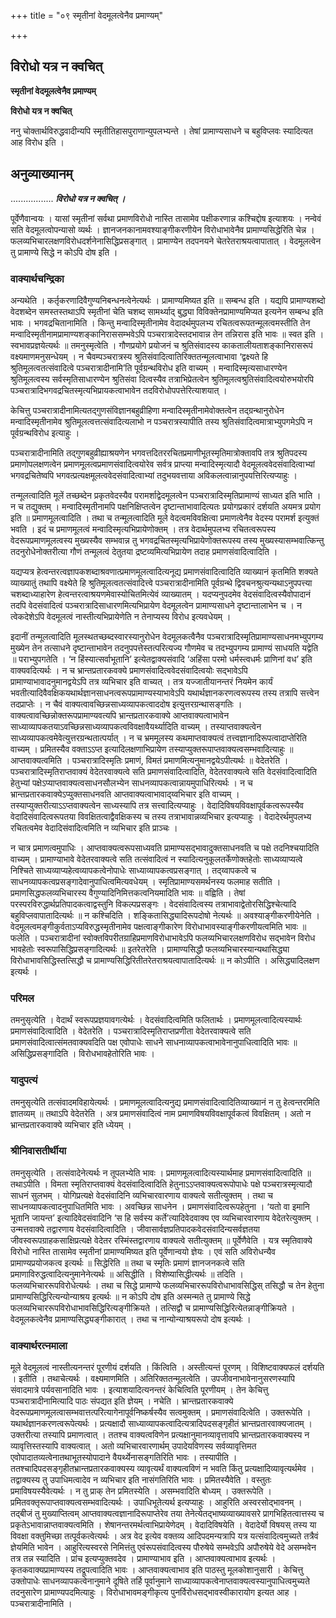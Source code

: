 +++
title = "०९ स्मृतीनां वेदमूलत्वेनैव प्रमाण्यम्"

+++


## विरोधो यत्र न क्वचित्

**स्मृतीनां वेदमूलत्वेनैव प्रमाण्यम्**

**विरोधो यत्र न क्वचित्**

ननु चोक्तार्थविरुद्धवादीन्यपि स्मृतीतिहासपुराणान्युपलभ्यन्ते । तेषां प्रामाण्यसाधने च बहुविप्लवः स्यादित्यत आह विरोध इति ।

## **अनुव्याख्यानम्**

................. ***विरोधो यत्र न क्वचित् ।***

पूर्वेणैवान्वयः । यासां स्मृतीनां सर्वथा प्रमाणविरोधो नास्ति तासामेव पक्षीकरणान्न कश्चिद्दोष इत्याशयः । नन्वेवं सति वेदमूलत्वोपन्यासो व्यर्थः । ज्ञानजनकानामवश्याङ्गीकरणीयेन विरोधाभावेनैव प्रामाण्यसिद्धेरिति चेन्न । फलव्यभिचारलक्षणविरोधदर्शनेनासिद्धिप्रसङ्गात् । प्रामाण्येन तदपनयने चेतरेतराश्रयत्वापातात् । वेदमूलत्वेन तु प्रामाण्ये सिद्धे न कोऽपि दोष इति ।

### **वाक्यार्थचन्द्रिका**

अन्यथेति । कर्तृकरणादिवैगुण्यनिबन्धनत्वेनेत्यर्थः । प्रामाण्यमिष्यत इति ॥ सम्बन्ध इति । यद्यपि प्रामाण्यशब्दो वेदशब्देन समस्तस्तथाऽपि स्मृतीनां चेति चशब्द सामर्थ्याद् बुद्ध्या विविक्तेनप्रामाण्यमिप्यत इत्यनेन सम्बन्ध इति भावः । भगवद्रचितानामिति । किन्तु मन्वादिस्मृतीनामेव वेदादर्थमुपलभ्य रचितत्वरूपतन्मूलत्वमस्तीति तेन मन्वादिस्मृतीनामप्रामाण्यशङ्कानिराससम्भवेऽपि पञ्चरात्रादेस्तदभावान्न तेन तन्निरास इति भावः ॥ स्वत इति । स्वभावप्रज्ञयेत्यर्थः ॥ तमनुस्मृत्वेति । गौणप्रयोगे प्रयोजनं च श्रुतिसंवादस्य काकतालीयताशङ्कानिरासरूपं वक्ष्यमाणमनुसन्धेयम् । न चैवम्पञ्चरात्रस्य श्रुतिसंवादित्वातिरिक्ततन्मूलत्वाभावा ‘द्वक्ष्यते हि श्रुतिमूलत्वतत्संवादित्वे पञ्चरात्रादीनामि’ति पूर्वग्रन्थविरोध इति वाच्यम् । मन्वादिस्मृत्यसाधारण्येन श्रुतिमूलत्वस्य सर्वस्मृतिसाधारण्येन श्रुतिसंवा दित्वस्यैव तत्राभिप्रेतत्वेन श्रुतिमूलत्वश्रुतिसंवादित्वयोरुभयोरपि पञ्चरात्रादिभगवद्रचितस्मृत्यभिप्रायकत्वाभावेन तदविरोधोपपत्तेरित्याशयात् ।

केचित्तु पञ्चरात्रादीनामित्यतद्गुणसंविज्ञानबहुव्रीहिणा मन्वादिस्मृतीनामेवोक्तत्वेन तद्ग्रन्थानुरोधेन मन्वादिस्मृतीनामेव श्रुतिमूलत्वत्तत्संवादित्यलाभो न पञ्चरात्रस्यापीति तस्य श्रुतिसंवादित्वमात्राभ्युपगमेऽपि न पूर्वग्रन्थविरोध इत्याहुः ।

पञ्चरात्रादीनामिति तद्गुणबहुव्रीह्याश्रयणेन भगवत्तदितररचितप्रमाणीभूतस्मृतिमात्रोक्तावपि तत्र श्रुतिपदस्य प्रमाणोपलक्षणत्वेन प्रमाणमूलत्वप्रमाणसंवादित्वयोरेव सर्वत्र प्राप्त्या मन्वादिस्मृत्यादौ वेदमूलत्ववेदसंवादित्वाभ्यां भगवद्रचितेष्वपि भगवत्प्रत्यक्षमूलत्ववेदसंवादित्वाभ्यां तदुभयवत्ताया अविकलत्वान्नानुपयत्तिरित्यप्याहुः ।

तन्मूलत्वादिति मूलें तच्छब्देन प्रकृतवेदस्यैव परामर्शाद्वेदमूलत्वेन पञ्चरात्रादिस्मृतिप्रामाण्यं साध्यत इति भाति । न च तद्युक्तम् । मन्वादिस्मृतीनामपि पक्षनिक्षिप्तत्वेन दृष्टान्ताभावादित्यतः प्रयोगप्रकारं दर्शयति अयमत्र प्रयोग इति ॥ प्रमाणमूलत्वादिति । तथा च तन्मूलत्वादिति मूले वेदत्वमविवक्षित्वा प्रमाणत्वेनैव वेदस्य परामर्श इत्युक्तं भवति । इदं च प्रमाणमूलत्वं मन्वादिस्मृत्यभिप्रायेणोक्तम् । तत्र वेदार्थमुपलभ्य रचितत्वरूपस्य वेदरूपप्रमाणमूलत्वस्य मुख्यस्यैव सम्भवान्न तु भगवद्रचितस्मृत्यभिप्रायेणोक्तरूपस्य तस्य मुख्यस्यासम्भवात्किन्तु तदनुरोधेनोक्तरीत्या गौणं तन्मूलत्वं देतुतया द्रष्टव्यमित्यभिप्रायेण तदाह प्रमाणसंवादित्वादिति ।

यद्यप्यत्र हेत्वन्तरत्वज्ञापकशब्दाश्रवणात्प्रमाणमूलत्वादित्यनूद्य प्रमाणसंवादित्वादिति व्याख्यानं कृतमिति शक्यते व्याख्यातुं तथापि वक्ष्येते हि श्रुतिमूलत्वतत्संवादित्त्वे पञ्चरात्रादीनामिति पूर्वग्रन्थे द्विवचनश्रुत्यन्यथाऽनुपपत्त्या चशब्दाध्याहारेण हेत्वन्तरत्वाश्रयणमेवास्योचितमित्येवं व्याख्यातम् । यदप्यनुपदमेव वेदसंवादित्वस्यैवोपादानं तदपि वेदसंवादित्वं पञ्चरात्रादिसाधारणमित्यभिप्रायेण वेदमूलत्वेन प्रामाण्यसाधने दृष्टान्तालाभेन च । न त्वेकदेशेऽपि वेदमूलत्वं नास्तीत्यभिप्रायेणेति न तेनाप्यस्य विरोध इत्यवधेयम् ।

इदानीं तन्मूलत्वादिति मूलस्थतच्छब्दस्वारस्यानुरोधेन वेदमूलकत्वैनैव पञ्चरात्रादिस्मृतिप्रामाण्यसाधनमभ्युपगम्य मुख्येन तेन तत्साधने दृष्टान्ताभावेन तदनुपपत्तेस्तत्परित्यज्य गौणमेव च तदभ्युपगम्य प्रामाण्यं साधयति यद्वेति ॥ पराभ्युपगतेति । ‘न हिंस्यात्सर्वाभूतानि’ इत्येतद्वाक्यसंवादि ‘अहिंसा परमो धर्मस्त्वधर्मः प्राणिनां वध’ इति वाक्यवदित्यर्थः । न च भ्रान्तप्रतारकवक्ये प्रमाणसंवादित्ववेदसंवादित्वयोः सद्भावेऽपि प्रामाण्याभावादनुमानद्वयेऽपि तत्र व्यभिचार इति वाच्यत् । तत्र यज्जातीयानन्तरं नियमेन कार्यं भवतीत्यादिवैवक्षिकयथार्थज्ञानसाधनत्वरूपप्रामाण्यस्याभावेऽपि यथार्थज्ञानकरणत्वरूपस्य तस्य तत्रापि सत्त्वेन तदप्राप्तेः । न चैवं वाक्यत्वावच्छिन्नसाध्यव्यापकत्वाददोष इत्युत्तरग्रन्थासङ्गतिः । वाक्यत्वावच्छिन्नोक्तरूपप्रामाण्यवत्यपि भ्रान्तप्रतारकवाक्ये आप्तवाक्यत्वाभावेन साध्याव्यापकतयाऽवच्छिन्नसाध्यव्यापकत्वविवक्षावैयर्थ्यादिति वाच्यम् । तस्याप्तवाक्यत्वेन साध्यव्यापकत्वमेवेत्युत्तरग्रन्थतात्पर्यात् । न च भ्रममूलस्य कथमाप्तवाक्यत्वं तत्त्वज्ञानादिरूपत्वादाप्तेरिति वाच्यम् । प्रमितस्यैव वक्ताऽऽप्त इत्यादिलक्षणाभिप्रायेण तस्याप्युक्तरूपाप्तवाक्यत्वसम्भवादित्याहुः ॥ आप्तवाक्यत्वमिति । पञ्चरात्रादिस्मृतिः प्रमाणं, विमतं प्रमाणमित्यनुमानद्वयेऽपीत्यर्थः ॥ वेदेतरेति । पञ्चरात्रादिस्मृतिराप्तवाक्यं वेदेतरवाक्यत्वे सति प्रमाणसंवादित्वादिति, वेदेतरवाक्यत्वे सति वेदसंवादित्वादिति हेतुभ्यां पक्षेऽप्याप्तवाक्यत्वसाधनसौलभ्येन साधनव्यापकत्वान्नायमुपाधिरित्यर्थः । न च भ्रान्तप्रतारकवाक्येऽप्युक्तसाधनवति आप्तवाक्यत्वाभावाद्य्वभिचार इति वाच्यम् । तस्याप्युक्तरीत्याऽऽप्तवाक्यत्वेन साध्यस्यापि तत्र सत्त्वादित्यप्याहुः । वेदादिविषयविवक्षापूर्वकत्वरूपस्यैव वेदादिसंवादित्वरूपतया विवक्षितत्वाद्वैवक्षिकस्य च तस्य तत्राभावान्नव्यभिचार इत्यप्याहुः । वेदादेरर्थमुपलभ्य रचितत्वमेव वेदादिसंवादित्वमिति न व्यभिचार इति प्राञ्चः ।

न चात्र प्रमाणत्वमुपाधिः । आप्तवाक्यत्वरूपसाध्यवति प्रामाण्यसद्भावादुक्तसाधनवति च पक्षे तदनिश्चयादिति वाच्यम् । प्रामाण्याभावे वेदेतरवाक्यत्वे सति तत्संवादित्वं न स्यादित्यनुकूलतर्केणोक्तहेतोः साध्यव्याप्यत्वे निश्चिते साध्यव्याप्यहेत्वव्यापकत्वेनोपाधेः साध्याव्यापकत्वप्रसङ्गात् । तद्य्वापकत्वे च साधनव्यापकत्वप्रसङ्गादेवानुपाधित्वमित्यवधेयम् । स्मृतिप्रामाण्यसमर्थनस्य फलमाह सतीति । प्रमाणसिद्धफलव्यभिचारस्य वैगुण्यादिनिमित्तकत्वनियमादिति भावः ॥ वह्विति । तेषां परस्परविरुद्धार्थप्रतिपादकत्वाद्वस्तुनि विकल्पप्रसङ्गः । वेदसंवादित्वस्य तत्राभावाद्वेतोरसिद्धिश्चेत्यादि बहुविप्लवापातादित्यर्थः ॥ न कश्चिदिति । शङ्कितासिद्ध्यादिरूपदोषो नेत्यर्थः ॥ अवश्याङ्गीकरणीयेनेति । वेदमूलत्वमङ्गीकुर्वताऽप्यविरुद्धस्मृतीनामेव पक्षत्वाङ्गीकारेण विरोधाभावस्याङ्गीकरणीयत्वमिति भावः ॥ फलेति । पञ्चरात्रादीनां स्वोक्तविपरीतग्राहिप्रमाणविरोधाभावेऽपि फलव्यभिचारलक्षणविरोध सद्भावेन विरोध भावहेतोः स्वरूपासिद्धिप्रसङ्गादित्यर्थः ॥ इतरेतरेति । प्रामाण्यसिद्धौ फलव्यभिचारस्यान्यथासिद्ध्या विरोधाभावसिद्धिस्तत्सिद्धौ च प्रामाण्यसिद्धिरितीतरेतराश्रयत्वापातादित्यर्थः ॥ न कोऽपीति । असिद्ध्यादिलक्षण इत्यर्थः ।

### **परिमल**

तमनुसृत्येति । वेदार्थं स्वरूपप्रज्ञयावगत्येर्थः । वेदसंवादित्वमिति फलितार्थः । प्रमाणमूलत्वादित्यस्यार्थः प्रमाणसंवादित्वादिति । वेदेतरेति । पञ्चरात्रादिस्मृतिराप्तप्रणीता वेदेतरवाक्यत्वे सति प्रमाणसंवादित्वात्संमतवाक्यवदिति पक्ष एवोपाधेः साधने साधनाव्यापकत्वाभावेनानुपाधित्वादिति भावः ॥ असिद्धिप्रसङ्गादिति । विरोधभावहेतोरिति भावः ।

### **यादुपत्यं**

तमनुसृत्येति तत्संवादमविहायेत्यर्थः । प्रमाणमूलत्वादित्यनुद्य प्रमाणसंवादित्वादितिव्याख्यानं न तु हेत्वन्तरमिति ज्ञातव्यम् ॥ तथाऽपि वेदेतरेति । अत्र प्रमाणसंवादित्वं नाम प्रमाणविषयविवक्षापूर्वकत्वं विवक्षितम् । अतो न भ्रान्तप्रतारकवाक्ये व्यभिचार इति ध्येयम् ।

### **श्रीनिवासतीर्थीया**

तमनुसृत्येति । तत्संवादेनेत्यर्थः न तूपलभ्येति भावः । प्रमाणमूलत्वादित्यस्यार्थमाह प्रमाणसंवादित्वादिति ॥ तथाऽपीति । विमता स्मृतिराप्तवाक्यं वेदसंवादित्वादिति हेतुनाऽऽप्तवाक्यत्वरूपोपाधेः पक्षे पञ्चरात्रस्मृत्यादौ साधनं सुलभम् । योगिप्रत्यक्षे वेदसंवादिनि व्यभिचारवारणाय वाक्यत्वे सतीत्युक्तम् । तथा च साधनव्यापकत्वादनुपाधितमिति भावः । अवच्छिन्न साधनेन । प्रमाणसंवादित्वरूपहेतुना । ‘यतो वा इमानि भूतानि जायन्त’ इत्यादिवेदसंवादिनि ‘स हि सर्वस्य कर्ते’त्यादिवेदवाक्य एव व्यभिचारवारणाय वेदेतरेत्युक्तम् । उन्मत्तवाक्ये तद्वारणाय वेदसंवादित्वादिति । जीवासार्वज्ञप्रतिपादकवेदसंवादिन्यसर्वज्ञतया जीवस्वरूपग्राहकसाक्षिप्रत्यक्षे वेदेतर रस्मिंस्तद्वारणाय वाक्यत्वे सतीत्युक्तम् ॥ पूर्वेणैवेति । यत्र स्मृतिवाक्ये विरोधो नास्ति तासामेव स्मृतीनां प्रामाण्यमिष्यत इति पूर्वेणान्वयो ज्ञेयः । एवं सति अविरोधन्यैव प्रामाण्यप्रयोजकत्व इत्यर्थः ॥ सिद्धेरिति ॥ तथा च स्मृतिः प्रमाणं ज्ञानजनकत्वे सति प्रमाणाविरुद्धत्वादित्यनुमानेनेत्यर्थः ॥ असिद्धीति । विशेष्यासिद्धीत्यर्थः ॥ तदिति । फलव्यभिचाररूपविरोधेत्यर्थः । तथा च सिद्धे प्रामाण्ये फलव्यभिचाररूपविरोधाभावसिद्धिस् तसिद्धौ च तेन हेतुना प्रामाण्यसिद्धिरित्यन्योन्याश्रय इत्यर्थः ॥ न कोऽपि दोष इति अस्मन्मते तु प्रामाण्ये सिद्धे फलव्यभिचाररूपविरोधाभावसिद्धिरित्यङ्गीक्रियते । तत्सिद्वौ च प्रामाण्यसिद्धिरित्येतन्नाङ्गीक्रियते । वेदमूलकत्वेनैव प्रामाण्यसिद्ध्यङ्गीकारात् । तथा च नान्योन्याश्रयरूपो दोष इत्यर्थः ।

### **वाक्यार्थरत्नमाला**

मूले वेदमूलत्वं नास्तीत्यनन्तरं पूरणीयं दर्शयति । किंत्विति । अस्तीत्यन्तं पूरणम् । विशिष्टवाक्यफलं दर्शयति । इतीति । तथाचेत्यर्थः । वक्ष्यमाणमिति । अतिरिक्ततन्मूलत्वेति । उपजीवनाभावेनानुसरणस्यापि संवादमात्रे पर्यवसानादिति भावः । इत्याशयादित्यनन्तरं केचित्विति पूरणीयम् । तेन केचित्तु पञ्चरात्रादीनामित्यादि पाठः संपद्यत इति ज्ञेयम् । नचेति । भ्रान्तप्रतारकवाक्ये वेदरूपप्रमाणमूलत्वासम्भवात्तत्परित्यागेनापूर्वनिष्कर्षस्यैव सत्वमुक्तम् । प्रमाणसंवादित्वेति । उक्तरूपेति । यथार्थज्ञानकरणत्वरूपेत्यर्थः । प्रत्यक्षादौ साध्याव्यापकत्वादित्यत्रादिपदसङ्गृहीतं भ्रान्तप्रतारवाक्यजातम् । उक्तरीत्या तस्यापि प्रमाणत्वात् । ततश्च वाक्यत्वविणेन प्रत्यक्षानुमानव्यावृत्तावपि भ्रान्तप्रतारकवाक्यस्य न व्यावृत्तिस्तस्यापि वाक्यत्वात् । अतो व्यभिचारवारणार्थम् उपादेयविणस्य सर्वव्यावृत्तिमत एवोपादातव्यत्वेनातथाभूतस्योपादाने वैयर्थ्येनासङ्गतिरिति भावः । तस्यापीति । ततश्चादिपदसङ्गृहीतभ्रान्तप्रतारकवाक्यस्य व्यावृत्यर्थं वाक्यत्वविणं न भवति किंतु प्रत्यक्षादिव्यावृत्यर्थमेव । तद्वाक्यस्य तु उपाधिमत्वादेव न व्यभिचार इति नासंगतिरिति भावः । प्रमितस्यैवेति । वस्तुतः प्रमाविषयस्यैवेत्यर्थः । न तु प्राक् तेन प्रमितस्येति । असम्भवादिति बोध्यम् । उक्तरूपेति । प्रमितवक्तृरूपाप्तवाक्यत्वसम्भवादित्यर्थः । उपाधिभूतेत्यर्थ इत्यप्याहुः । आहुरिति अस्वरसोद्भावनम् । तद्बीजं तु मुख्याप्तित्वम् आप्तवाक्यत्वज्ञानादिरूपाप्तेरेव तया तेनेत्येतद्भाष्यव्याख्यावसरे प्रागभिहितत्वात्तस्य च प्रकृतेऽभावान्नाप्तवाक्यत्वमिति । शेषानन्तरमर्थत्वाभिप्रायेणेदम् । वेदादिविषयेति । वेदादेर्यो विषयस् तस्य या विवक्षा वक्तुमिच्छा तत्पूर्वकत्वेत्यर्थः । अत्र वेद इत्येव वक्तव्य आदिपदमन्यत्रापि यत्र यत्संवादित्वमुच्यते तत्रैवं ज्ञेयमिति भावेन । आहुरित्यस्वरसे निमित्तंतु एवंरूपसंवादित्वस्य पौरुषेये सम्भवेऽपि अपौरुषेये वेदे असम्भवेन तत्र तन्न स्यादिति । प्रांच इत्यप्युक्तवदेव । प्रामाण्याभाव इति । आप्तवाक्यत्वाभाव इत्यर्थः । कृतकवाक्यप्रामाण्यस्य तद्रूपत्वादिति भावः । आप्तवाक्यत्वाभाव इति पाठस्तु मूलकोशानुसारी । केचित्तु उक्तोपाधेः साधनव्यापकत्वेनानुमाने दूषिते तर्हि पूर्वानुमाने साध्याव्यापकत्वेनाप्तवाक्यत्वस्यानुपाधित्वमुच्यते तदनुसारेण प्रामाण्यपदमित्याहुः । विरोधाभावमङ्गीकृत्य पुनर्विरोधसद्भावस्वीकारायोग इत्यत आह । पञ्चरात्रादीनामिति ।

